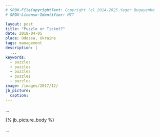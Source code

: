 ```yaml
---
# SPDX-FileCopyrightText: Copyright (c) 2014-2025 Yegor Bugayenko
# SPDX-License-Identifier: MIT

layout: post
title: "Puzzle or Ticket?"
date: 2018-04-05
place: Odessa, Ukraine
tags: management
description: |
  ...
keywords:
  - puzzles
  - puzzles
  - puzzles
  - puzzles
  - puzzles
image: /images/2017/12/
jb_picture:
  caption:
---
```


...

<!--more-->

{% jb_picture_body %}

...
